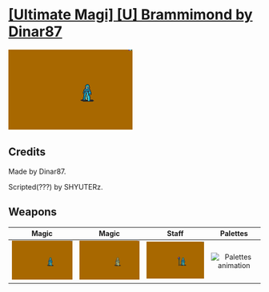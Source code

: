 # [\[Ultimate Magi\] \[U\] Brammimond by Dinar87](./)

<img src="./6.%20Magic/Magic_000.png" alt="[Ultimate Magi] [U] Brammimond by Dinar87 standing" />

## Credits

Made by Dinar87.

Scripted(???) by SHYUTERz.

## Weapons


|Magic |Magic |Staff |Palettes |
|  :---: | :---: | :---: | :---: |
| <img alt="Magic animation" src="./6.%20Magic/Magic.gif" /> | <img alt="Magic animation" src="./6.%20Magic%20(Too%20Much%20OAM)/Magic.gif" /> | <img alt="Staff animation" src="./7.%20Staff/Staff.gif" /> | <img alt="Palettes animation" src="./Palettes/Palettes.gif" /> |
